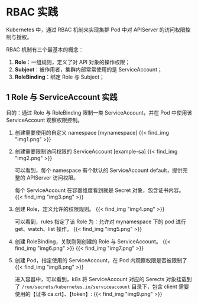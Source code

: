 # RBAC 实践


Kubernetes 中，通过 RBAC 机制来实现集群 Pod 中对 APIServer 的访问权限控制与授权。

RBAC 机制有三个最基本的概念：
1. **Role**：一组规则，定义了对 API 对象的操作权限；
2. **Subject**：被作用者，集群内部常常使用的是 ServiceAccount；
3. **RoleBinding**：绑定 Role 与 Subject；

## 1 Role 与 ServiceAccount 实践
目的：通过 Role 与 RoleBinding 限制一类 ServiceAccount，并在 Pod 中使用该 ServiceAccount 观察权限控制。
1. 创建需要使用的自定义 namespace [mynamespace]
   {{< find_img "img1.png" >}}
2. 创建需要限制访问权限的 ServiceAccount [example-sa]
   {{< find_img "img2.png" >}}
   
   可以看到，每个 namespace 有个默认的 ServiceAccount default，提供完整的 APIServer 访问权限。
   
   每个 ServiceAccount 在容器维度看到就是 Secret 对象，包含证书内容。
   {{< find_img "img3.png" >}}
3. 创建 Role，定义允许的权限规则。
   {{< find_img "img4.png" >}}
   
   可以看到，rules 指定了该 Role 为：允许对 mynamespace 下的 pod 进行 get、watch、list 操作。
   {{< find_img "img5.png" >}}
4. 创建 RoleBinding，关联刚刚创建的 Role 与 ServiceAccount。
   {{< find_img "img6.png" >}}
   {{< find_img "img7.png" >}}
5. 创建 Pod，指定使用的 ServiceAccount，在 Pod 内观察权限是否被限制了
   {{< find_img "img8.png" >}}
   
   进入容器中，可以看到，k8s 将 ServiceAccount 对应的 Serects 对象挂载到了 `/run/secrets/kubernetes.io/serviceaccount` 目录下，包含 client 需要使用的【证书 ca.crt】、【token】:
   {{< find_img "img9.png" >}}
